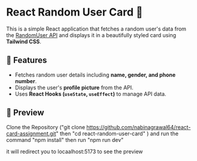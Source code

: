 # React Random User Card 🎨

This is a simple React application that fetches a random user's data from the [RandomUser API](https://randomuser.me/) and displays it in a beautifully styled card using **Tailwind CSS**.

## 🚀 Features
- Fetches random user details including **name, gender, and phone number**.
- Displays the user's **profile picture** from the API.
- Uses **React Hooks (`useState`, `useEffect`)** to manage API data.

## 📸 Preview
 Clone the Repository ("git clone https://github.com/nabinagrawal64/react-card-assignment.git" then  "cd react-random-user-card" )
 and run the command "npm install"
 then run "npm run dev"

 it will redirect you to locaalhost:5173 to see the preview

